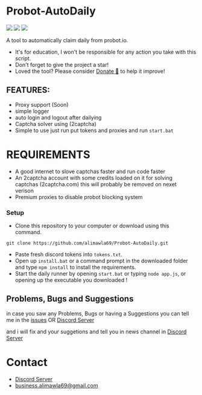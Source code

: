# Probot-AutoDaily
  <a href="https://github.com/alimawla69/Probot-AutoDaily/"><img src="https://img.shields.io/github/last-commit/alimawla69/Probot-AutoDaily?style=flat" /></a>
  <a href="https://github.com/Probot-AutoDaily/stargazers"><img src="https://img.shields.io/github/stars/alimawla69/Probot-AutoDaily?style=flat" /></a>
  <a href="https://github.com/Probot-AutoDaily"><img src="https://visitor-badge.laobi.icu/badge?page_id=alimawla69.Probot-AutoDaily" /></a>
 
A tool to automatically claim daily from probot.io.

* It's for education, I won't be responsible for any action you take with this script.
* Don't forget to give the project a star!
* Loved the tool? Please consider [Donate 💸](https://www.patreon.com/alimawla69) to help it improve!
## FEATURES:
- Proxy support (Soon)
- simple logger
- auto login and logout after dailying
- Captcha solver using (2captcha)
- Simple to use just run put tokens and proxies and run `start.bat`

# REQUIREMENTS
- A good internet to slove captchas faster and run code faster
- An 2captcha account with some credits loaded on it for solving captchas (2captcha.com) this will probably be removed on nexet verison 
- Premium proxies to disable probot blocking system

### Setup
* Clone this repository to your computer or download using this command.
```
git clone https://github.com/alimawla69/Probot-AutoDaily.git 
```
* Paste fresh discord tokens into `tokens.txt`.
* Open up `install.bat` or a command prompt in the downloaded folder and type `npm install` to install the requirements.
* Start the daily runner by opening `start.bat` or typing `node app.js`, or opening up the executable you downloaded !

## Problems, Bugs and Suggestions

in case you saw any Problems, Bugs or having a Suggestions you can  tell me in the [issues](https://github.com/alimawla69/Probot-AutoDaily/issues/new) OR [Discord Server](https://discord.gg/rr-dev)

and i will fix and your suggetions and tell you in news channel in [Discord Server](https://discord.gg/rr-dev)

# Contact
- [Discord Server](https://discord.gg/rr-dev)
- [business.alimawla69@gmail.com](mailto:business.alimawla69@gmail.com)
